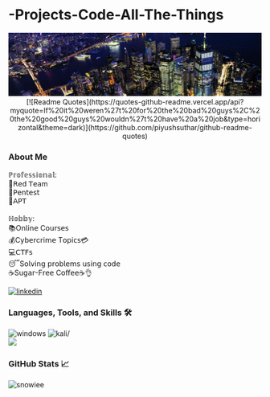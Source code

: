 # -Projects-Code-All-The-Things

<img src="./banner.jpg" alt="night" />

<div align="center">
  [![Readme Quotes](https://quotes-github-readme.vercel.app/api?myquote=If%20it%20weren%27t%20for%20the%20bad%20guys%2C%20the%20good%20guys%20wouldn%27t%20have%20a%20job&type=horizontal&theme=dark)](https://github.com/piyushsuthar/github-readme-quotes)
</div>

### About Me
<p>
ℙ𝕣𝕠𝕗𝕖𝕤𝕤𝕚𝕠𝕟𝕒𝕝: <br>
📌𝖱𝖾𝖽 𝖳𝖾𝖺m <br>
📝𝖯𝖾𝗇𝗍𝖾𝗌𝗍 <br>
💸𝖠𝖯𝖳 <br>
<br>
ℍ𝕠𝕓𝕓𝕪: <br>
📚O𝗇𝗅𝗂𝗇𝖾 C𝗈𝗎𝗋𝗌𝖾𝗌 <br>
💰C𝗒𝖻𝖾𝗋c𝗋𝗂𝗆𝖾 T𝗈𝗉𝗂𝖼𝗌💳 <br>
💻𝖢𝖳𝖥𝗌 <br>
😴S𝗈𝗅𝗏𝗂𝗇𝗀 𝗉𝗋𝗈𝖻𝗅𝖾𝗆𝗌 𝗎𝗌𝗂𝗇𝗀 𝖼𝗈𝖽𝖾 <br>
☕️S𝗎𝗀𝖺𝗋-F𝗋𝖾𝖾 C𝗈𝖿𝖿𝖾𝖾☕️👌
</p>

<div>
  <a href="https://www.linkedin.com/in/alex-nunes-soares-31161412b/">
    <img height="25" src="https://img.shields.io/badge/visit%20my%20Linkedin-0A66C2?style=for-the-badge&logo=linkedin&logoColor=white" alt="linkedin" />
  </a>
</div>

### Languages, Tools, and Skills 🛠
<div>
  <img height="25" src="https://img.shields.io/badge/Windows-0078D6?style=for-the-badge&logo=windows&logoColor=white" alt=windows />
  <img height="25" src="https://img.shields.io/badge/Kali_Linux-557C94?style=for-the-badge&logo=kali-linux&logoColor=white" alt=kali/>
  <br>
  <a href="https://skillicons.dev">
    <img height="30" src="https://skillicons.dev/icons?i=neovim,python,rust,bash" />
  </a>
</div>

### GitHub Stats 📈
<img src="https://github-readme-stats.vercel.app/api?username=SnowiceDC&show_icons=true&hide=stars&hide_border=true&theme=radical" alt="snowiee" />
